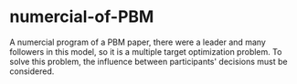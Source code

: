 # numercial-of-PBM
A numercial program of a PBM paper, there were a leader and many followers in this model, so it is a multiple target optimization problem. To solve this problem, the influence between participants' decisions must be considered.
